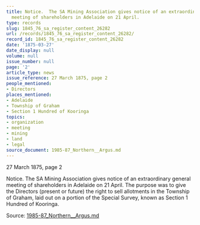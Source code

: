 ```yaml
---
title: Notice.  The SA Mining Association gives notice of an extraordinary general
  meeting of shareholders in Adelaide on 21 April.
type: records
slug: 1845_76_sa_register_content_26282
url: /records/1845_76_sa_register_content_26282/
record_id: 1845_76_sa_register_content_26282
date: '1875-03-27'
date_display: null
volume: null
issue_number: null
page: '2'
article_type: news
issue_reference: 27 March 1875, page 2
people_mentioned:
- Directors
places_mentioned:
- Adelaide
- Township of Graham
- Section 1 Hundred of Kooringa
topics:
- organization
- meeting
- mining
- land
- legal
source_document: 1985-87_Northern__Argus.md
---
```


27 March 1875, page 2

Notice.  The SA Mining Association gives notice of an extraordinary general meeting of shareholders in Adelaide on 21 April.  The purpose was to give the Directors (present or future) the right to sell allotments in the Township of Graham, laid out on a portion of the Special Survey, known as Section 1 Hundred of Kooringa.

Source: [1985-87_Northern__Argus.md](/downloads/markdown/1985-87_Northern__Argus.md)
